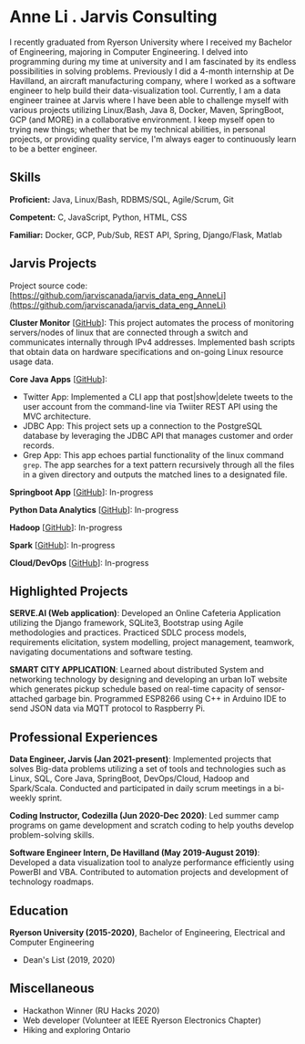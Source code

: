 # Anne Li . Jarvis Consulting

I recently graduated from Ryerson University where I received my Bachelor of Engineering, majoring in Computer Engineering. I delved into programming during my time at university and I am fascinated by its endless possibilities in solving problems. Previously I did a 4-month internship at De Havilland, an aircraft manufacturing company, where I worked as a software engineer to help build their data-visualization tool. Currently, I am a data engineer trainee at Jarvis where I have been able to challenge myself with various projects utilizing Linux/Bash, Java 8, Docker, Maven, SpringBoot, GCP (and MORE) in a collaborative environment. I keep myself open to trying new things; whether that be my technical abilities, in personal projects, or providing quality service, I'm always eager to continuously learn to be a better engineer.

## Skills

**Proficient:** Java, Linux/Bash, RDBMS/SQL, Agile/Scrum, Git

**Competent:** C, JavaScript, Python, HTML, CSS

**Familiar:** Docker, GCP, Pub/Sub, REST API, Spring, Django/Flask, Matlab

## Jarvis Projects

Project source code: [https://github.com/jarviscanada/jarvis_data_eng_AnneLi](https://github.com/jarviscanada/jarvis_data_eng_AnneLi)


**Cluster Monitor** [[GitHub](https://github.com/jarviscanada/jarvis_data_eng_AnneLi/tree/master/linux_sql)]: This project automates the process of monitoring servers/nodes of linux that are connected through a switch and communicates internally through IPv4 addresses. Implemented bash scripts that obtain data on hardware specifications and on-going Linux resource usage data.

**Core Java Apps** [[GitHub](https://github.com/jarviscanada/jarvis_data_eng_AnneLi/tree/master/core_java)]:
      
  - Twitter App: Implemented a CLI app that post|show|delete tweets to the user account from the command-line via Twiiter REST API using the MVC architecture.
  - JDBC App: This project sets up a connection to the PostgreSQL database by leveraging the JDBC API that manages customer and order records.
  - Grep App: This app echoes partial functionality of the linux command `grep`. The app searches for a text pattern recursively through all the files in a given directory and outputs the matched lines to a designated file.

**Springboot App** [[GitHub](https://github.com/jarviscanada/jarvis_data_eng_AnneLi/tree/master/springboot)]: In-progress

**Python Data Analytics** [[GitHub](https://github.com/jarviscanada/jarvis_data_eng_AnneLi/tree/master/python_data_anlytics)]: In-progress

**Hadoop** [[GitHub](https://github.com/jarviscanada/jarvis_data_eng_AnneLi/tree/master/hadoop)]: In-progress

**Spark** [[GitHub](https://github.com/jarviscanada/jarvis_data_eng_AnneLi/tree/master/spark)]: In-progress

**Cloud/DevOps** [[GitHub](https://github.com/jarviscanada/jarvis_data_eng_AnneLi/tree/master/cloud_devops)]: In-progress


## Highlighted Projects
**SERVE.AI (Web application)**: Developed an Online Cafeteria Application utilizing the Django framework, SQLite3, Bootstrap using Agile methodologies and practices. Practiced SDLC process models, requirements elicitation, system modelling, project management, teamwork, navigating documentations and software testing.

**SMART CITY APPLICATION**: Learned about distributed System and networking technology by designing and developing an urban IoT website which generates pickup schedule based on real-time capacity of sensor-attached garbage bin. Programmed ESP8266 using C++ in Arduino IDE to send JSON data via MQTT protocol to Raspberry Pi.


## Professional Experiences

**Data Engineer, Jarvis (Jan 2021-present)**: Implemented projects that solves Big-data problems utilizing a set of tools and technologies such as Linux, SQL, Core Java, SpringBoot, DevOps/Cloud, Hadoop and Spark/Scala. Conducted and participated in daily scrum meetings in a bi-weekly sprint.

**Coding Instructor, Codezilla (Jun 2020-Dec 2020)**: Led summer camp programs on game development and scratch coding to help youths develop problem-solving skills.

**Software Engineer Intern, De Havilland (May 2019-August 2019)**: Developed a data visualization tool to analyze performance efficiently using PowerBI and VBA. Contributed to automation projects and development of technology roadmaps.


## Education
**Ryerson University (2015-2020)**, Bachelor of Engineering, Electrical and Computer Engineering
- Dean's List (2019, 2020)


## Miscellaneous
- Hackathon Winner (RU Hacks 2020)
- Web developer (Volunteer at IEEE Ryerson Electronics Chapter)
- Hiking and exploring Ontario
